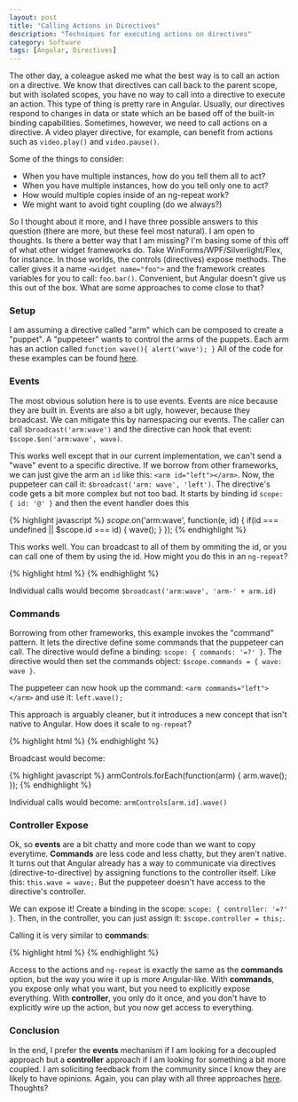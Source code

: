 ```yaml
---
layout: post
title: "Calling Actions in Directives"
description: "Techniques for executing actions on directives"
category: Software
tags: [Angular, Directives]
---
```


The other day, a coleague asked me what the best way is to call an action on a directive.  We know that directives can call back to the parent scope, but with isolated scopes, you have no way to call into a directive to execute an action.  This type of thing is pretty rare in Angular.  Usually, our directives respond to changes in data or state which an be based off of the built-in binding capabilities.  Sometimes, however, we need to call actions on a directive.  A video player directive, for example, can benefit from actions such as `video.play()` and `video.pause()`.  

Some of the things to consider:

 * When you have multiple instances, how do you tell them all to act?
 * When you have multiple instances, how do you tell only one to act?
 * How would multiple copies inside of an ng-repeat work?
 * We might want to avoid tight coupling (do we always?)

So I thought about it more, and I have three possible answers to this question (there are more, but these feel most natural).  I am open to thoughts.  Is there a better way that I am missing?  I'm basing some of this off of what other widget frameworks do.  Take WinForms/WPF/Silverlight/Flex, for instance.  In those worlds, the controls (directives) expose methods.  The caller gives it a name `<widget name="foo">` and the framework creates variables for you to call: `foo.bar()`.  Convenient, but Angular doesn't give us this out of the box.  What are some approaches to come close to that?

### Setup
I am assuming a directive called "arm" which can be composed to create a "puppet".  A "puppeteer" wants to control the arms of the puppets.  Each arm has an action called `function wave(){ alert('wave'); }`  All of the code for these examples can be found [here](http://codepen.io/BrianGenisio/pen/ituKv).

### Events
The most obvious solution here is to use events.  Events are nice because they are built in.  Events are also a bit ugly, however, because they broadcast.  We can mitigate this by namespacing our events.  The caller can call `$broadcast('arm:wave')` and the directive can hook that event: `$scope.$on('arm:wave', wave)`.

This works well except that in our current implementation, we can't send a "wave" event to a specific directive.  If we borrow from other frameworks, we can just give the arm an `id` like this: `<arm id="left"></arm>`.  Now, the puppeteer can call it: `$broadcast('arm: wave', 'left')`.  The directive's code gets a bit more complex but not too bad.  It starts by binding id `scope: { id: '@' }` and then the event handler does this

{% highlight javascript %}
$scope.$on('arm:wave', function(e, id) {
    if(id === undefined || $scope.id === id) {
        wave();
    }
});
{% endhighlight %}

This works well.  You can broadcast to all of them by ommiting the id, or you can call one of them by using the id.  How might you do this in an `ng-repeat`?

{% highlight html %}
<arm ng-repeat="arm in arms" id="arm-{{ '{{arm.id' }}}}"></arm>
{% endhighlight %}

Individual calls would become `$broadcast('arm:wave', 'arm-' + arm.id)`

### Commands
Borrowing from other frameworks, this example invokes the "command" pattern.  It lets the directive define some commands that the puppeteer can call.  The directive would define a binding: `scope: { commands: '=?' }`.  The directive would then set the commands object: `$scope.commands = { wave: wave }`.  

The puppeteer can now hook up the command: `<arm commands="left"></arm>` and use it: `left.wave();`

This approach is arguably cleaner, but it introduces a new concept that isn't native to Angular.  How does it scale to `ng-repeat`?

{% highlight html %}
<arm ng-repeat="arm in arms" commands="armControls[arm.i]">
{% endhighlight %}

Broadcast would become: 

{% highlight javascript %}
armControls.forEach(function(arm) { arm.wave(); });
{% endhighlight %}

Individual calls would become: `armControls[arm.id].wave()`

### Controller Expose
Ok, so **events** are a bit chatty and more code than we want to copy everytime.  **Commands** are less code and less chatty, but they aren't native.  It turns out that Angular already has a way to communicate via directives (directive-to-directive) by assigning functions to the controller itself.  Like this: `this.wave = wave;`.  But the puppeteer doesn't have access to the directive's controller.  

We can expose it!  Create a binding in the scope: `scope: { controller: '=?' }`.  Then, in the controller, you can just assign it: `$scope.controller = this;`.

Calling it is very similar to **commands**:

{% highlight html %}
<arm controller="left">
{% endhighlight %}

Access to the actions and `ng-repeat` is exactly the same as the **commands** option, but the way you wire it up is more Angular-like.  With **commands**, you expose only what you want, but you need to explicitly expose everything.  With **controller**, you only do it once, and you don't have to explicitly wire up the action, but you now get access to everything.

### Conclusion
In the end, I prefer the **events** mechanism if I am looking for a decoupled approach but a **controller** approach if I am looking for something a bit more coupled. I am soliciting feedback from the community since I know they are likely to have opinions.  Again, you can play with all three approaches [here](http://codepen.io/BrianGenisio/pen/ituKv).  Thoughts?
